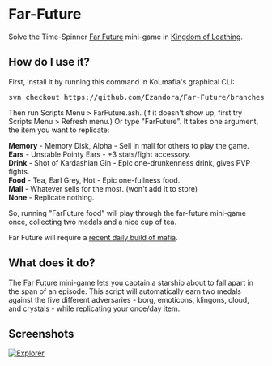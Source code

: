 Far-Future
=====
Solve the Time-Spinner [Far Future](http://kol.coldfront.net/thekolwiki/index.php/The_Far_Future)
 mini-game in [Kingdom of Loathing](http://www.kingdomofloathing.com).

How do I use it?
----------------
First, install it by running this command in KoLmafia's graphical CLI:

<pre>
svn checkout https://github.com/Ezandora/Far-Future/branches/Release/
</pre>

Then run Scripts Menu > FarFuture.ash. (if it doesn't show up, first try Scripts Menu > Refresh menu.) Or type "FarFuture". It takes one argument, the item you want to replicate:

__Memory__ - Memory Disk, Alpha - Sell in mall for others to play the game.  
__Ears__ - Unstable Pointy Ears - +3 stats/fight accessory.  
__Drink__ - Shot of Kardashian Gin - Epic one-drunkenness drink, gives PVP fights.  
__Food__ - Tea, Earl Grey, Hot - Epic one-fullness food.  
__Mall__ - Whatever sells for the most. (won't add it to store)  
__None__ - Replicate nothing.

So, running "FarFuture food" will play through the far-future mini-game once, collecting two medals and a nice cup of tea.

Far Future will require a [recent daily build of mafia](http://builds.kolmafia.us/job/Kolmafia/).

What does it do?
----------------
The [Far Future](http://kol.coldfront.net/thekolwiki/index.php/The_Far_Future) mini-game lets you captain a starship about to fall apart in the span of an episode. This script will automatically earn two medals against the five different adversaries - borg, emoticons, klingons, cloud, and crystals - while replicating your once/day item.

Screenshots
----------------
[![Explorer](https://raw.github.com/Ezandora/Far-Future/master/Images/Explorer.png)](https://raw.github.com/Ezandora/Far-Future/master/Images/Explorer.png)
